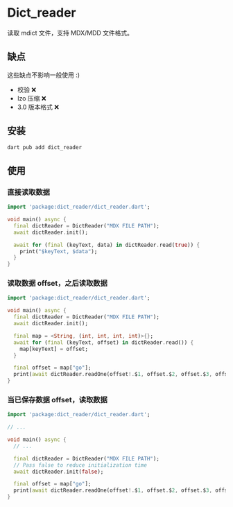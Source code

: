 # Dict_reader

读取 mdict 文件，支持 MDX/MDD 文件格式。

## 缺点

这些缺点不影响一般使用 :)

* 校验 ❌
* lzo 压缩 ❌
* 3.0 版本格式 ❌

## 安装

```sh
dart pub add dict_reader
```

## 使用

### 直接读取数据

```dart
import 'package:dict_reader/dict_reader.dart';

void main() async {
  final dictReader = DictReader("MDX FILE PATH");
  await dictReader.init();

  await for (final (keyText, data) in dictReader.read(true)) {
    print("$keyText, $data");
  }
}
```

### 读取数据 offset，之后读取数据

```dart
import 'package:dict_reader/dict_reader.dart';

void main() async {
  final dictReader = DictReader("MDX FILE PATH");
  await dictReader.init();

  final map = <String, (int, int, int, int)>{};
  await for (final (keyText, offset) in dictReader.read()) {
    map[keyText] = offset;
  }

  final offset = map["go"];
  print(await dictReader.readOne(offset!.$1, offset.$2, offset.$3, offset.$4));
}
```

### 当已保存数据 offset，读取数据

```dart
import 'package:dict_reader/dict_reader.dart';

// ...

void main() async {
  // ...

  final dictReader = DictReader("MDX FILE PATH");
  // Pass false to reduce initialization time
  await dictReader.init(false);

  final offset = map["go"];
  print(await dictReader.readOne(offset!.$1, offset.$2, offset.$3, offset.$4));
}
```
